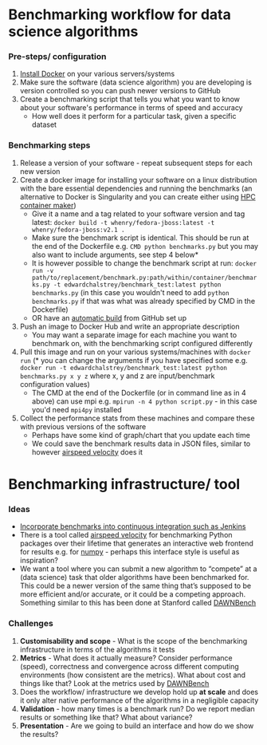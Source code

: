 Benchmarking workflow for data science algorithms
======

### Pre-steps/ configuration

1) [Install Docker](https://docs.docker.com/v17.09/engine/installation/) on your various servers/systems
2) Make sure the software (data science algorithm) you are developing is version controlled so you can push newer versions to GitHub
3) Create a benchmarking script that tells you what you want to know about your software's performance in terms of speed and accuracy
    - How well does it perform for a particular task, given a specific dataset

### Benchmarking steps

1) Release a version of your software - repeat subsequent steps for each new version
2) Create a docker image for installing your software on a linux distribution with the bare essential dependencies and running the benchmarks (an alternative to Docker is Singularity and you can create either using [HPC container maker](https://github.com/NVIDIA/hpc-container-maker))
    - Give it a name and a tag related to your software version and tag latest: ```docker build -t whenry/fedora-jboss:latest -t whenry/fedora-jboss:v2.1 .```
    - Make sure the benchmark script is identical. This should be run at the end of the Dockerfile e.g. ```CMD python benchmarks.py``` but you may also want to include arguments, see step 4 below*
    - It is however possible to change the benchmark script at run: ```docker run -v path/to/replacement/benchmark.py:path/within/container/benchmarks.py -t edwardchalstrey/benchmark_test:latest python benchmarks.py``` (in this case you wouldn't need to add ```python benchmarks.py``` if that was what was already specified by CMD in the Dockerfile)
    - OR have an [automatic build](https://docs.docker.com/docker-hub/builds/) from GitHub set up
3) Push an image to Docker Hub and write an appropriate description
    - You may want a separate image for each machine you want to benchmark on, with the benchmarking script configured differently
4) Pull this image and run on your various systems/machines with ```docker run``` (* you can change the arguments if you have specified some e.g. ```docker run -t edwardchalstrey/benchmark_test:latest python benchmarks.py x y z``` where x, y and z are input/benchmark configuration values)
    - The CMD at the end of the Dockerfile (or in command line as in 4 above) can use mpi e.g. ```mpirun -n 4 python script.py``` - in this case you'd need ```mpi4py``` installed
5) Collect the performance stats from these machines and compare these with previous versions of the software
    - Perhaps have some kind of graph/chart that you update each time
    - We could save the benchmark results data in JSON files, similar to however [airspeed velocity](https://asv.readthedocs.io/en/stable/using.html) does it

Benchmarking infrastructure/ tool
=======

### Ideas

- [Incorporate benchmarks into continuous integration such as Jenkins](https://www.researchgate.net/publication/274738961_Including_Performance_Benchmarks_into_Continuous_Integration_to_Enable_DevOps)
 - There is a tool called [airspeed velocity](https://asv.readthedocs.io/en/stable/index.html) for benchmarking Python packages over their lifetime that generates an interactive web frontend for results e.g. for [numpy](https://pv.github.io/numpy-bench/) - perhaps this interface style is useful as inspiration?
 - We want a tool where you can submit a new algorithm to “compete” at a (data science) task that older algorithms have been benchmarked for. This could be a newer version of the same thing that’s supposed to be more efficient and/or accurate, or it could be a competing approach. Something similar to this has been done at Stanford called [DAWNBench](https://dawn.cs.stanford.edu/benchmark/)
 
 ### Challenges
 
 1. **Customisability and scope** - What is the scope of the benchmarking infrastructure in terms of the algorithms it tests
 2. **Metrics** - What does it actually measure? Consider performance (speed), correctness and convergence across different computing environments (how consistent are the metrics). What about cost and things like that? Look at the metrics used by [DAWNBench](https://dawn.cs.stanford.edu/benchmark/)
 3. Does the workflow/ infrastructure we develop hold up **at scale** and does it only alter native performance of the algorithms in a negligible capacity
 4. **Validation** - how many times is a benchmark run? Do we report median results or something like that? What about variance?
 5. **Presentation** - Are we going to build an interface and how do we show the results?
 
 
